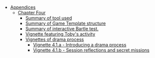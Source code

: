 -   [Appendices](#appendices)
    -   [Chapter Four](#chapter-four)
        -   [Summary of tool used](#summary-of-tool-used)
        -   [Summary of Game Template
            structure](#summary-of-game-template-structure)
        -   [Summary of interactive Bartle
            test.](#summary-of-interactive-bartle-test.)
        -   [Vignette featuring Toby's
            activity](#vignette-featuring-tobys-activity)
        -   [Vignettes of drama process](#vignettes-of-drama-process)
            -   [Vignette 4.1.a - Introducing a drama
                process](#vignette-4.1.a---introducing-a-drama-process)
            -   [Vignette 4.1.b - Session reflections and secret
                missions](#vignette-4.1.b---session-reflections-and-secret-missions)
